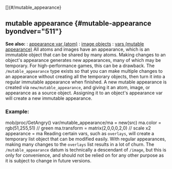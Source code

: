 []{#/mutable_appearance}
## mutable appearance {#mutable-appearance byondver="511"}
**See also:**
:   [appearance var (atom)](#/atom/var/appearance)
:   [image objects](#/image)
:   [vars (mutable appearance)](#/mutable_appearance/var)
All atoms and images have an appearance, which is an immutable object
that can be shared by many atoms. Making changes to an object\'s
appearance generates new appearances, many of which may be temporary.
For high-performance games, this can be a drawback. The
`/mutable_appearance` type exists so that you can make multiple changes
to an appearance without creating all the temporary objects, then turn
it into a regular immutable appearance when finished.
A new mutable appearance is created via `new/mutable_appearance`, and
giving it an atom, image, or appearance as a source object. Assigning it
to an object\'s appearance var will create a new immutable appearance.
### Example:
mob/proc/GetAngry() var/mutable_appearance/ma = new(src) ma.color =
rgb(51,255,51) // green ma.transform = matrix(2,0,0,0,2,0) // scale x2
appearance = ma
Reading certain vars, such as `overlays`, will create a temporary list
object that can be modified easily. With regular appearances, making
many changes to the `overlays` list results in a lot of churn.
The `/mutable_appearance` datum is technically a descendant of `/image`,
but this is only for convenience, and should not be relied on for any
other purpose as it is subject to change in future versions.